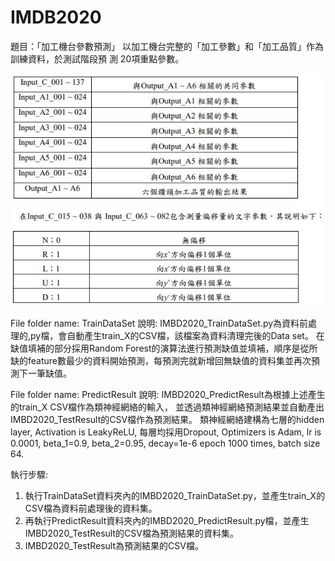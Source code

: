 # IMDB2020
題目：「加工機台參數預測」
以加工機台完整的「加工參數」和「加工品質」作為訓練資料，於測試階段預
測 20項重點參數。

![image](https://github.com/Gaprs/IMDB2020/blob/master/readme.JPG)


File folder name: TrainDataSet
說明:
IMBD2020_TrainDataSet.py為資料前處理的,py檔，會自動產生train_X的CSV檔，該檔案為資料清理完後的Data set。
在缺值填補的部分採用Random Forest的演算法進行預測缺值並填補，順序是從所缺的feature數最少的資料開始預測，每預測完就新增回無缺值的資料集並再次預測下一筆缺值。

File folder name: PredictResult
說明:
IMBD2020_PredictResult為根據上述產生的train_X CSV檔作為類神經網絡的輸入，
並透過類神經網絡預測結果並自動產出IMBD2020_TestResult的CSV檔作為預測結果。
類神經網絡建構為七層的hidden layer, Activation is LeakyReLU, 每層均採用Dropout, Optimizers is Adam, lr is 0.0001, beta_1=0.9, beta_2=0.95, decay=1e-6
epoch 1000 times, batch size 64.


執行步驟:
1. 執行TrainDataSet資料夾內的IMBD2020_TrainDataSet.py，並產生train_X的CSV檔為資料前處理後的資料集。
2. 再執行PredictResult資料夾內的IMBD2020_PredictResult.py檔，並產生IMBD2020_TestResult的CSV檔為預測結果的資料集。
3. IMBD2020_TestResult為預測結果的CSV檔。

